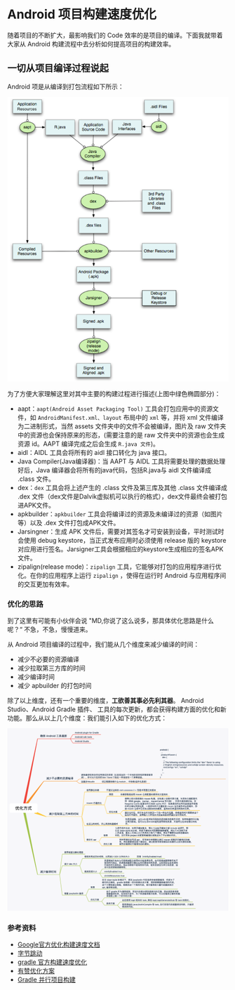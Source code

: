 # Android 项目构建速度优化

随着项目的不断扩大，最影响我们的 Code 效率的是项目的编译。下面我就带着大家从 Android 构建流程中去分析如何提高项目的构建效率。

## 一切从项目编译过程说起

Android 项是从编译到打包流程如下所示：

![打包流程](../img/安卓/img119.png)

为了方便大家理解这里对其中主要的构建过程进行描述(上图中绿色椭圆部分)：

- aapt：`aapt(Android Asset Packaging Tool)` 工具会打包应用中的资源文件，如 `AndroidManifest.xml、layout` 布局中的 `xml` 等，并将 xml 文件编译为二进制形式，当然 assets 文件夹中的文件不会被编译，图片及 raw 文件夹中的资源也会保持原来的形态，(需要注意的是 raw 文件夹中的资源也会生成资源 id。AAPT 编译完成之后会生成 `R.java 文件`)。
- aidl：AIDL 工具会将所有的 aidl 接口转化为 java 接口。
- Java Compiler(Java编译器)：当 AAPT 与 AIDL 工具将需要处理的数据处理好后，Java 编译器会将所有的java代码，包括R.java与 aidl 文件编译成 .class 文件。
- dex：`dex` 工具会将上述产生的 .class 文件及第三库及其他 .class 文件编译成 .dex 文件（dex文件是Dalvik虚拟机可以执行的格式），dex文件最终会被打包进APK文件。
- apkbuilder：`apkbuilder` 工具会将编译过的资源及未编译过的资源（如图片等）以及 .dex 文件打包成APK文件。
- Jarsingner：生成 APK 文件后，需要对其签名才可安装到设备，平时测试时会使用 debug keystore，当正式发布应用时必须使用 release 版的 keystore 对应用进行签名。Jarsigner工具会根据相应的keystore生成相应的签名APK文件。
- zipalign(release mode)：`zipalign` 工具，它能够对打包的应用程序进行优化。在你的应用程序上运行 `zipalign` ，使得在运行时 Android 与应用程序间的交互更加有效率。

### 优化的思路

到了这里有可能有小伙伴会说 "MD,你说了这么说多，那具体优化思路是什么呢？“ 不急，不急，慢慢道来。

从 Android 项目编译的过程中，我们能从几个维度来减少编译的时间：

- 减少不必要的资源编译
- 减少拉取第三方库的时间
- 减少编译时间
- 减少 apbuilder 的打包时间

除了以上维度，还有一个重要的维度，**工欲善其事必先利其器**。 Android Studio、Android Gradle 插件、 工具的每次更新，都会获得构建方面的优化和新功能。那么从以上几个维度：我们能引入如下的优化方式：

![具体的优化方式](../img/安卓/img120.png)

### 参考资料

- [Google官方优化构建速度文档](https://developer.android.google.cn/studio/build/optimize-your-build)
- [字节跳动](https://juejin.im/post/6854573211548385294#heading-9)
- [gradle 官方构建速度优化](https://guides.gradle.org/performance/)
- [有赞优化方案](https://tech.youzan.com/you-zan-android-bian-yi-jin-jie-zhi-lu-zeng-liang-bian-yi-ti-xiao-fang-an-savitar/)
- [Gradle 并行项目构建](https://docs.gradle.org/4.10.3/userguide/multi_project_builds.html#sec:parallel_execution)